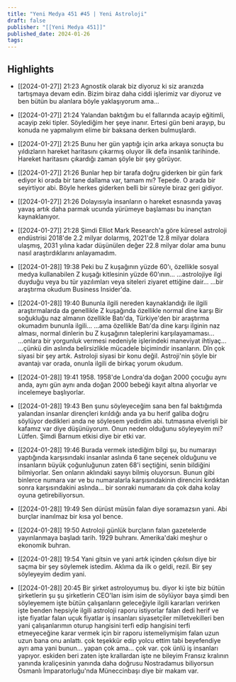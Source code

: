```yaml
---
title: "Yeni Medya 451 #45 | Yeni Astroloji"
draft: false
publisher: "[[Yeni Medya 451]]"
published_date: 2024-01-26
tags:
---
```



## Highlights
* [[2024-01-27]] 21:23  Agnostik olarak biz diyoruz ki siz aranızda tartışmaya devam edin. Bizim biraz daha ciddi işlerimiz var diyoruz ve ben bütün bu alanlara böyle yaklaşıyorum ama...

* [[2024-01-27]] 21:24  Yalandan baktığım bu el fallarında acayip eğitimli, acayip zeki tipler. Söylediğim her şeye inanır. Ertesi gün beni arayıp, bu konuda ne yapmalıyım elime bir baksana derken bulmuşlardı.

* [[2024-01-27]] 21:25  Bunu her gün yaptığı için arka arkaya sonuçta bu yıldızların hareket haritasını çıkarmış oluyor ilk defa insanlık tarihinde. Hareket haritasını çıkardığı zaman şöyle bir şey görüyor.

* [[2024-01-27]] 21:26  Bunlar hep bir tarafa doğru giderken bir gün fark ediyor ki orada bir tane dallama var, tamam mı? Tepede. O arada bir seyirtiyor abi. Böyle herkes giderken belli bir süreyle biraz geri gidiyor.

* [[2024-01-27]] 21:26  Dolayısıyla insanların o hareket esnasında yavaş yavaş artık daha parmak ucunda yürümeye başlaması bu inançtan kaynaklanıyor.

* [[2024-01-27]] 21:28  Şimdi Elliot Mark Research'a göre küresel astroloji endüstrisi 2018'de 2.2 milyar dolarmış, 2021'de 12.8 milyar dolara ulaşmış, 2031 yılına kadar düşünülen değer 22.8 milyar dolar ama bunu nasıl araştırdıklarını anlayamadım.

* [[2024-01-28]] 19:38  Peki bu Z kuşağının yüzde 60'ı, özellikle sosyal medya kullanabilen Z kuşağı kitlesinin yüzde 60'ının... ...astrolojiye ilgi duyduğu veya bu tür yazılımları veya siteleri ziyaret ettiğine dair... ...bir araştırma okudum Business Insider'da.

* [[2024-01-28]] 19:40  Bununla ilgili nereden kaynaklandığı ile ilgili araştırmalarda da genellikle Z kuşağında özellikle normal dine karşı Bir soğukluğu naz almanın özellikle Batı'da, Türkiye'den bir araştırma okumadım bununla ilgili... ...ama özellikle Batı'da dine karşı ilginin naz alması, normal dinlerin bu Z kuşağının taleplerini karşılayamaması... ...onlara bir yorgunluk vermesi nedeniyle işlerindeki maneviyat ihtiyaç... ...çünkü din aslında belirsizlikle mücadele biçimindir insanların. Dîn çok siyasi bir şey artık. Astroloji siyasi bir konu değil. Astroji'nin şöyle bir avantajı var orada, onunla ilgili de birkaç yorum okudum.

* [[2024-01-28]] 19:41  1958. 1958'de Londra'da doğan 2000 çocuğu aynı anda, aynı gün aynı anda doğan 2000 bebeği kayıt altına alıyorlar ve incelemeye başlıyorlar.

* [[2024-01-28]] 19:43  Ben şunu söyleyeceğim sana ben fal baktığımda yalandan insanlar dirençleri kırıldığı anda ya bu herif galiba doğru söylüyor dedikleri anda ne söylesem yedirdim abi. tutmasına elverişli bir kafamız var diye düşünüyorum. Onun neden olduğunu söyleyeyim mi? Lütfen. Şimdi Barnum etkisi diye bir etki var.

* [[2024-01-28]] 19:46  Burada vermek istediğim bilgi şu, bu numarayı yaptığında karşısındaki insanlar aslında 6 tane seçenek olduğunu ve insanların büyük çoğunluğunun zaten 68'i seçtiğini, senin bildiğini bilmiyorlar. Sen onların aklındaki sayıyı bilmiş oluyorsun. Bunun gibi binlerce numara var ve bu numaralarla karşısındakinin direncini kırdıktan sonra karşısındakini aslında... bir sonraki numaranı da çok daha kolay oyuna getirebiliyorsun.

* [[2024-01-28]] 19:49  Sen dürüst müsün falan diye soramazsın yani. Abi burçlar inanılmaz bir kısa yol bence.

* [[2024-01-28]] 19:50  Astroloji günlük burçların falan gazetelerde yayınlanmaya başladı tarih. 1929 buhranı. Amerika'daki meşhur o ekonomik buhran.

* [[2024-01-28]] 19:54  Yani gitsin ve yani artık içinden çıkılsın diye bir saçma bir şey söylemek istedim. Aklıma da ilk o geldi, rezil. Bir şey söyleyeyim dedim yani.

* [[2024-01-28]] 20:45  Bir şirket astroloyumuş bu. diyor ki işte biz bütün şirketlerin şu şu şirketlerin CEO'ları isim isim de söylüyor baya şimdi ben söyleyemem işte bütün çalışanların geleceğiyle ilgili kararları verirken işte benden hepsiyle ilgili astroloji raporu istiyorlar falan dedi herif ve işte fiyatlar falan uçuk fiyatlar iş insanları siyasetçiler milletvekilleri ben yani çalışanlarımın oturup hangisini terfi edip hangisini terfi etmeyeceğine karar vermek için bir raporu istemeliymişim falan uzun uzun bana onu anlattı. çok teşekkür edip yolcu ettim tabi beyefendiye ayrı ama yani bunun... yapan çok ama... çok var. çok ünlü iş insanları yapıyor. eskiden beri zaten işte krallardan işte ne bileyim Fransız kralının yanında kraliçesinin yanında daha doğrusu Nostradamus biliyorsun Osmanlı İmparatorluğu'nda Müneccinbaşı diye bir makam var.

